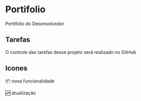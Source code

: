 # Portifolio

Portifolio do Desenvolvedor

## Tarefas

O controle das tarefas desse projeto será realizado no GitHub

## Icones

:package: nova funcionalidade

:up: atualização

